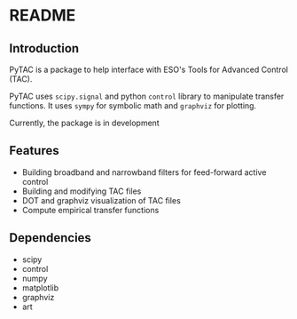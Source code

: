 # README

## Introduction
PyTAC is a package to help interface with ESO's Tools for Advanced Control (TAC).

PyTAC uses `scipy.signal` and python `control` library to manipulate transfer functions. It uses `sympy` for symbolic math and `graphviz` for plotting.

Currently, the package is in development

## Features

* Building broadband and narrowband filters for feed-forward active control
* Building and modifying TAC files 
* DOT and graphviz visualization of TAC files
* Compute empirical transfer functions

## Dependencies

* scipy
* control
* numpy
* matplotlib
* graphviz
* art


